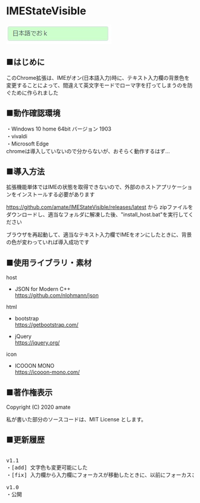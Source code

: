 # IMEStateVisible

![](https://raw.githubusercontent.com/amate/IMEStateVisible/images/images/ss1.jpg)

## ■はじめに
このChrome拡張は、IMEがオン(日本語入力)時に、テキスト入力欄の背景色を変更することによって、間違えて英文字モードでローマ字を打ってしまうのを防ぐために作られました

## ■動作確認環境
・Windows 10 home 64bit バージョン 1903  
・vivaldi  
・Microsoft Edge  
chromeは導入していないので分からないが、おそらく動作するはず…  

## ■導入方法

拡張機能単体ではIMEの状態を取得できないので、外部のホストアプリケーションをインストールする必要があります

https://github.com/amate/IMEStateVisible/releases/latest
から zipファイルをダウンロードし、適当なフォルダに解凍した後、"install_host.bat"を実行してください

ブラウザを再起動して、適当なテキスト入力欄でIMEをオンにしたときに、背景の色が変わっていれば導入成功です

## ■使用ライブラリ・素材

host  
- JSON for Modern C++  
https://github.com/nlohmann/json


html  
- bootstrap  
https://getbootstrap.com/

- jQuery  
https://jquery.org/

icon
- ICOOON MONO  
https://icooon-mono.com/


## ■著作権表示
Copyright (C) 2020 amate

私が書いた部分のソースコードは、MIT License とします。

## ■更新履歴

<pre>

v1.1
・[add] 文字色も変更可能にした
・[fix] 入力欄から入力欄にフォーカスが移動したときに、以前にフォーカスされていた入力欄の背景の色が変わったままになるバグを修正

v1.0
・公開

</pre>
